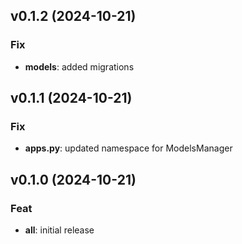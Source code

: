 ## v0.1.2 (2024-10-21)

### Fix

- **models**: added migrations

## v0.1.1 (2024-10-21)

### Fix

- **apps.py**: updated namespace for ModelsManager

## v0.1.0 (2024-10-21)

### Feat

- **all**: initial release
